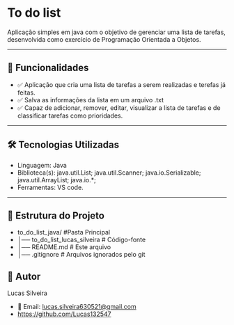 # To do list

Aplicação simples em java com o objetivo de gerenciar uma lista de tarefas, desenvolvida como exercício de Programação Orientada a Objetos.

---

## 🚀 Funcionalidades

- ✅ Aplicação que cria uma lista de tarefas a serem realizadas e terefas já feitas.
- ✅ Salva as informações da lista em um arquivo .txt
- ✅ Capaz de adicionar, remover, editar, visualizar a lista de tarefas e de classificar tarefas como prioridades.

---

## 🛠️ Tecnologias Utilizadas

- Linguagem: Java
- Biblioteca(s): java.util.List; java.util.Scanner; java.io.Serializable; java.util.ArrayList; java.io.*;
- Ferramentas: VS code.

---

## 📂 Estrutura do Projeto

- to_do_list_java/ #Pasta Principal
- │── to_do_list_lucas_silveira # Código-fonte
- │── README.md # Este arquivo
- │── .gitignore # Arquivos ignorados pelo git

## 👤 Autor

Lucas Silveira
- 📧 Email: lucas.silveira630521@gmail.com
- https://github.com/Lucas132547

